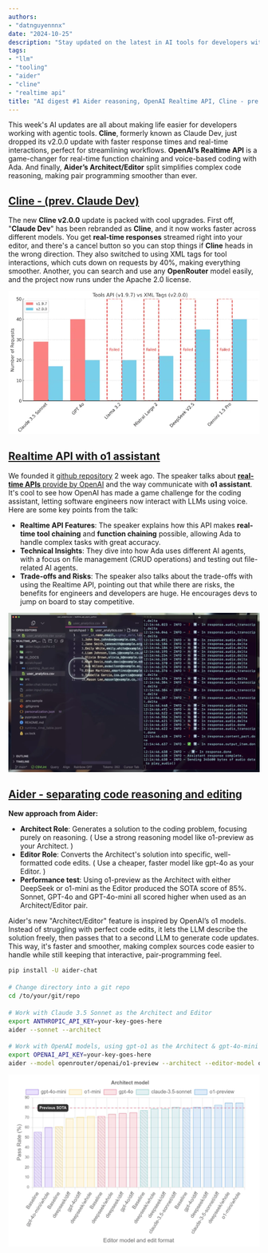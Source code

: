 ```yaml
---
authors:
- "datnguyennnx"
date: "2024-10-25"
description: "Stay updated on the latest in AI tools for developers with this week’s digest, featuring Cline's v2.0.0 update, OpenAI’s Realtime API, and Aider’s Architect/Editor split for enhanced coding workflows."
tags:
- "llm"
- "tooling" 
- "aider"
- "cline"
- "realtime api"
title: "AI digest #1 Aider reasoning, OpenAI Realtime API, Cline - pre Claude-dev "
---
```



This week's AI updates are all about making life easier for developers working with agentic tools. **Cline**, formerly known as Claude Dev, just dropped its v2.0.0 update with faster response times and real-time interactions, perfect for streamlining workflows. **OpenAI’s Realtime API** is a game-changer for real-time function chaining and voice-based coding with Ada. And finally, **Aider’s Architect/Editor** split simplifies complex code reasoning, making pair programming smoother than ever. 

## [Cline - (prev. Claude Dev)](https://github.com/cline/cline)

The new **Cline v2.0.0** update is packed with cool upgrades. First off, "**Claude Dev**" has been rebranded as **Cline**, and it now works faster across different models. You get **real-time responses** streamed right into your editor, and there's a cancel button so you can stop things if **Cline** heads in the wrong direction. They also switched to using XML tags for tool interactions, which cuts down on requests by 40%, making everything smoother. Another, you can search and use any **OpenRouter** model easily, and the project now runs under the Apache 2.0 license.

![](assets/digest-01-cline-benchmark.webp)

## [Realtime API with o1 assistant](https://www.youtube.com/watch?v=vN0t-kcPOXo)

We founded it [github repository](https://github.com/disler/poc-realtime-ai-assistant) 2 week ago. The speaker talks about [**real-time APIs** provide by OpenAI](https://openai.com/index/introducing-the-realtime-api/) and the way communicate with **o1 assistant**. It's cool to see how OpenAI has made a game challenge for the coding assistant, letting software engineers now interact with LLMs using voice. Here are some key points from the talk:

- **Realtime API Features**: The speaker explains how this API makes **real-time tool chaining** and **function chaining** possible, allowing Ada to handle complex tasks with great accuracy.
- **Technical Insights**: They dive into how Ada uses different AI agents, with a focus on file management (CRUD operations) and testing out file-related AI agents.
- **Trade-offs and Risks**: The speaker also talks about the trade-offs with using the Realtime API, pointing out that while there are risks, the benefits for engineers and developers are huge. He encourages devs to jump on board to stay competitive.

![](assets/digest-01-openaI-realtime.webp)

## [Aider - separating code reasoning and editing](https://aider.chat/2024/09/26/architect.html)

**New approach from Aider:** 

- **Architect Role**: Generates a solution to the coding problem, focusing purely on reasoning. ( Use a strong reasoning model like o1-preview as your Architect. )
- **Editor Role**: Converts the Architect's solution into specific, well-formatted code edits. ( Use a cheaper, faster model like gpt-4o as your Editor. )
- **Performance test**: Using o1-preview as the Architect with either DeepSeek or o1-mini as the Editor produced the SOTA score of 85%. Sonnet, GPT-4o and GPT-4o-mini all scored higher when used as an Architect/Editor pair.

Aider's new "Architect/Editor" feature is inspired by OpenAI’s o1 models. Instead of struggling with perfect code edits, it lets the LLM describe the solution freely, then passes that to a second LLM to generate code updates. This way, it's faster and smoother, making complex sources code easier to handle while still keeping that interactive, pair-programming feel.

```bash
pip install -U aider-chat

# Change directory into a git repo
cd /to/your/git/repo

# Work with Claude 3.5 Sonnet as the Architect and Editor
export ANTHROPIC_API_KEY=your-key-goes-here
aider --sonnet --architect

# Work with OpenAI models, using gpt-o1 as the Architect & gpt-4o-mini as the Editor 
export OPENAI_API_KEY=your-key-goes-here
aider --model openrouter/openai/o1-preview --architect --editor-model openrouter/openai/gpt-4o-mini
```

![](assets/digest-01-aider-benchamrk.webp)